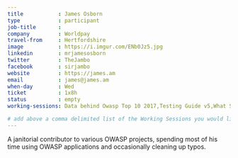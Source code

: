```yaml
---
title           : James Osborn
type            : participant
job-title       :
company         : Worldpay
travel-from     : Hertfordshire
image           : https://i.imgur.com/ENb0Jz5.jpg
linkedin        : mrjamesosborn
twitter         : TheJambo
facebook        : sirjambo
website         : https://james.am
email           : james@james.am
when-day        : Wed
ticket          : 1x8h
status          : empty
working-sessions: Data behind Owasp Top 10 2017,Testing Guide v5,What Should be Added to the Top 10,JIRA Risk Workflow,Writing Security Tests,Bug Bounty Playbook,DoS Playbook,Top 10 2017 - Process Discussion,Top 10 2017 - Call for Data and Weightings Discussion,Writing Security Tests,Threat and Vulnerability Management Playbook,Security Guild vs Security Champions

# add above a comma delimited list of the Working Sessions you would like to attend (use the session's title)
---
```


A janitorial contributor to various OWASP projects, spending most of his time using OWASP applications and occasionally cleaning up typos.
